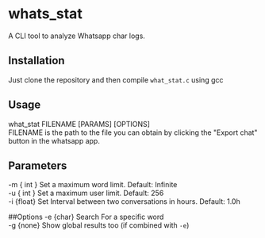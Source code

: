 # whats_stat
A CLI tool to analyze Whatsapp char logs.

## Installation 
Just clone the repository and then compile `what_stat.c` using gcc 

## Usage 
   what_stat FILENAME [PARAMS] [OPTIONS] <br />
   FILENAME is the path to the file you can obtain by clicking the "Export chat" button in the whatsapp app.

## Parameters
  -m { int }	Set a maximum word limit. Default: Infinite <br />
  -u { int }	Set a maximum user limit. Default: 256 <br />
  -i {float}	Set Interval between two conversations in hours. Default: 1.0h

##Options
  -e {char}	Search For a specific word <br />
  -g {none}	Show global results too (if combined with `-e`)
